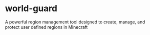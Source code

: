 # world-guard
A powerful region management tool designed to create, manage, and protect user defined regions in Minecraft
